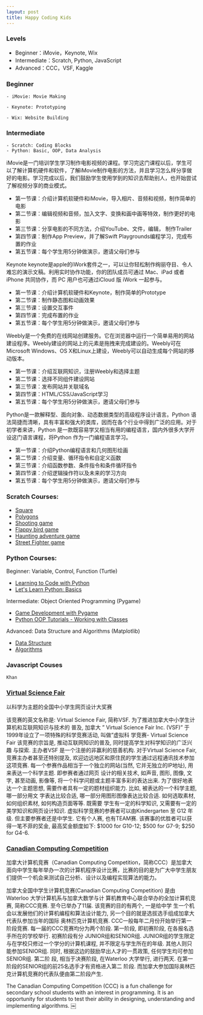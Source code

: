 ```yaml
---
layout: post
title: Happy Coding Kids
---
```


### Levels
* Beginner：iMovie，Keynote, Wix
* Intermediate：Scratch,  Python, JavaScript
* Advanced：CCC，VSF,  Kaggle

### Beginner

    - iMovie: Movie Making

    - Keynote: Prototyping

    - Wix: Website Building

### Intermediate
    - Scratch: Coding Blocks
    - Python: Basic, OOP, Data Analysis


iMovie是一门培训学生学习制作电影视频的课程。学习完这门课程以后，学生可以了解计算机硬件和软件，了解iMovie制作电影的方法，并且学习怎么样分享做好的电影。学习完成以后，我们鼓励学生使用学到的知识去帮助别人，也开始尝试了解视频分享的商业模式。
* 第一节课：介绍计算机软硬件和iMovie，导入相片、音频和视频，制作简单的电影
* 第二节课：编辑视频和音频，加入文字、变换和画中画等特效，制作更好的电影
* 第三节课：分享电影的不同方法，介绍YouTube、文件，编辑， 制作Trailer
* 第四节课：制作App Preview，并了解Swift Playgrounds编程学习，完成布置的作业
* 第五节课：每个学生用5分钟做演示，邀请父母们参与

Keynote keynote是apple的iWork套件之一，可以让你轻松制作绚丽夺目、令人难忘的演示文稿。利用实时协作功能，你的团队成员可通过 Mac、iPad 或者 iPhone 共同协作，而 PC 用户也可通过iCloud 版 iWork 一起参与。
* 第一节课：介绍计算机软硬件和Keynote，制作简单的Prototype
* 第二节课：制作静态图和动画效果
* 第三节课：设置交互事件
* 第四节课：完成布置的作业
* 第五节课：每个学生用5分钟做演示，邀请父母们参与

Weebly是一个免费的在线网站创建服务。它在浏览器中运行一个简单易用的网站建设程序。Weebly建设的网站上的元素是拖拽来完成建设的。Weebly可在Microsoft Windows、OS X和Linux上建设，Weebly可以自动生成每个网站的移动版本。
* 第一节课：介绍互联网知识，注册Weebly和选择主题
* 第二节课：选择不同组件建设网站
* 第三节课：发布网站并关联域名
* 第四节课：HTML/CSS/JavaScript学习
* 第五节课：每个学生用5分钟做演示，邀请父母们参与


Python是一款解释型、面向对象、动态数据类型的高级程序设计语言。Python 语法简捷而清晰，具有丰富和强大的类库，因而在各个行业中得到广泛的应用。对于初学者来讲，Python 是一款既容易学又相当有用的编程语言，国内外很多大学开设这门语言课程，将Python 作为一门编程语言学习。
* 第一节课：介绍Python编程语言和几何图形绘画
* 第二节课：介绍变量、循环指令和自定义函数
* 第三节课：介绍函数参数、条件指令和条件循环指令
* 第四节课：介绍逻辑操作符以及未来的学习方向
* 第五节课：每个学生用5分钟做演示，邀请父母们参与

### Scratch Courses:

* 	[Square](https://www.youtube.com/watch?v=EbBbWfvbMiU)
* 	[Polygons](https://www.youtube.com/watch?v=KFwgPVjMjak)
*  	[Shooting game](https://www.youtube.com/watch?v=QXru0rSV2ZQ&t=575s) 
* 	[Flappy bird game](https://www.youtube.com/watch?v=V11A1iqQ_V8&list=PLBm8I171dvlyKvrTADogMruDbZ-oZ8ZFm)
* 	[Haunting adventure game]() 
* 	[Street Fighter game]() 

### Python Courses:

Beginner: Variable, Control, Function (Turtle)

* [Learning to Code with Python](https://www.youtube.com/playlist?list=PLsk-HSGFjnaGe7sS_4VpZoEtZF2VoWtoR)
* [Let's Learn Python: Basics](https://www.youtube.com/playlist?list=PL82YdDfxhWsDJTq5f0Ae7M7yGcA26wevJ)

Intermediate: Object Oriented Programming (Pygame)

* [Game Development with Pygame](https://www.youtube.com/playlist?list=PLsk-HSGFjnaH5yghzu7PcOzm9NhsW0Urw)
* [Python OOP Tutorials - Working with Classes](https://www.youtube.com/playlist?list=PL-osiE80TeTsqhIuOqKhwlXsIBIdSeYtc)

Advanced: Data Structure and Algorithms (Matplotlib) 

* [Data Structure](https://www.raspberrypi.org/learning/visualising-sorting-with-python/lessons/)
* [Algorithms](http://interactivepython.org )

### Javascript Couses
	Khan

### [Virtual Science Fair](https://olympiads.ca/CHS/contest/contest-overview/)

以科学为主题的全国中小学生网页设计大奖赛

该竞赛的英文名称是: Virtual Science Fair, 简称VSF. 为了推进加拿大中小学生计算机和互联网知识与技术的
普及, 加拿大 ” Virtual Science Fair Inc. (VSF)” 于1999年设立了一项特殊的科学竞赛活动, 叫做”虚拟科
学竞赛- Virtual Science Fair 该竞赛的宗旨是, 推动互联网知识的普及, 同时提高学生对科学知识的广泛兴趣
与探索. 主办者VSF 是一个注册的非赢利的慈善机构. 对于Virtual Science Fair, 竞赛主办者甚至还特别提及,
欢迎边远地区和原住民的学生通过远程通讯技术参加这项竞赛.
每一个参赛作品相当于一个独立的网站(当然, 它并无独立的IP地址), 用来表达一个科学主题. 即参赛者通过网页
设计的相关技术, 如声音, 图形, 图像, 文字, 甚至动画, 影像等, 将一个科学问题或主题丰富多彩的表达出来.
为了很好地表达一个主题思想, 需要作者具有一定的题材组织能力. 比如, 被表达的一个科学主题, 哪一部分用文
字表达比较合适, 哪一部分用图形图像表达比较合适. 如何选取素材, 如何组织素材, 如何构造页面等等. 既需要
学生有一定的科学知识, 又需要有一定的美学知识和网页设计知识.
虚拟科学竞赛的参赛者可以由Kindergarten 至 G12 年级. 但主要参赛者还是中学生. 它有个人赛, 也有TEAM赛.
该赛事的优胜者可以获得一笔不菲的奖金, 最高奖金额度如下: $1000 for G10-12; $500 for G7-9; $250 for
G4-6.



### [Canadian Computing Competition](http://www.cemc.uwaterloo.ca/contests/computing/details.html)

加拿大计算机竞赛（Canadian Computing Competition，简称CCC）是加拿大面向中学生每年举办一次的计算机程序设计比赛，比赛的目的是为广大中学生朋友们提供一个机会来测试自己分析、设计以及编程实现算法的能力。

加拿大全国中学生计算机竞赛(Canadian Computing Competition) 是由Waterloo 大学计算机系与加拿大数学与计
算机教育中心联合举办的全加计算机竞赛, 简称CCC竞赛. 至今已举办了11届. 该竞赛的目的有两个, 一是给中学
生一个机会以发展他们的计算机编程和算法设计能力, 另一个目的就是选拔选手组成加拿大代表队参加当年的国际
奥林匹克计算机竞赛. CCC一般每年二月份开始举行第一阶段竞赛.
每一届的CCC竞赛均分为两个阶段. 第一阶段, 即初赛阶段, 在各报名选手所在的学校举行. 初赛阶段有分
JUNIOR组和SENIOR组. JUNIOR组的学生限定与在学校只修过一个学分的计算机课程, 并不限定与学生所在的年级.
其他人则只能参加SENIOR组. 同时, 根据这边的鼓励早出人才的一贯政策, 任何学生均可参加SENIOR组. 第二阶
段, 相当于决赛阶段, 在Waterloo 大学举行, 进行两天. 在第一阶段的SENIOR组的前25名选手才有资格进入第二
阶段. 而加拿大参加国际奥林匹克计算机竞赛的代表队便由第二阶段产生.

The Canadian Computing Competition (CCC) is a fun challenge for secondary school students with an interest in programming. It is an opportunity for students to test their ability in designing, understanding and implementing algorithms.
￼

